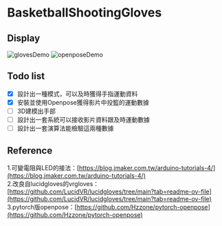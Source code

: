 # BasketballShootingGloves
## Display
![glovesDemo](file/glove1.gif)
![openposeDemo](file/openpose_demo.gif)
## Todo list
- [x] 設計出一種模式，可以及時獲得手指運動資料
- [x] 安裝並使用Openpose獲得影片中投籃的運動數據
- [ ] 3D建模出手部
- [ ] 設計出一套系統可以接收影片資料跟及時運動數據
- [ ] 設計出一套演算法能檢驗這兩種數據

## Reference
1.可變電阻與LED的接法：[https://blog.jmaker.com.tw/arduino-tutorials-4/](https://blog.jmaker.com.tw/arduino-tutorials-4/)  
2.改良自lucidgloves的vrgloves：[https://github.com/LucidVR/lucidgloves/tree/main?tab=readme-ov-file](https://github.com/LucidVR/lucidgloves/tree/main?tab=readme-ov-file)  
3.pytorch版openpose：[https://github.com/Hzzone/pytorch-openpose](https://github.com/Hzzone/pytorch-openpose)

